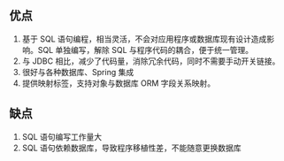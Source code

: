 ## 优点

1. 基于 SQL 语句编程，相当灵活，不会对应用程序或数据库现有设计造成影响。SQL 单独编写，解除 SQL 与程序代码的耦合，便于统一管理。
2. 与 JDBC 相比，减少了代码量，消除冗余代码，同时不需要手动开关链接。
3. 很好与各种数据库、Spring 集成
4. 提供映射标签，支持对象与数据库 ORM 字段关系映射。

## 缺点
1. SQL 语句编写工作量大
2. SQL 语句依赖数据库，导致程序移植性差，不能随意更换数据库